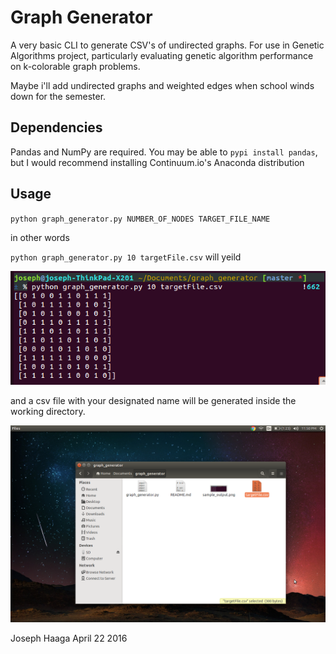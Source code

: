 # Graph Generator

A very basic CLI to generate CSV's of undirected graphs.
For use in Genetic Algorithms project, particularly evaluating genetic algorithm performance on k-colorable graph problems.

Maybe i'll add undirected graphs and weighted edges when school winds down for the semester.


## Dependencies

Pandas and NumPy are required. You may be able to `pypi install pandas`, but I would recommend installing Continuum.io's Anaconda distribution

## Usage

`python graph_generator.py NUMBER_OF_NODES TARGET_FILE_NAME`

in other words

`python graph_generator.py 10 targetFile.csv` will yeild

![sample output from command line](sample_output.png)

and a csv file with your designated name will be generated inside the working directory.

![output file ](screen.png)

Joseph Haaga
April 22 2016
